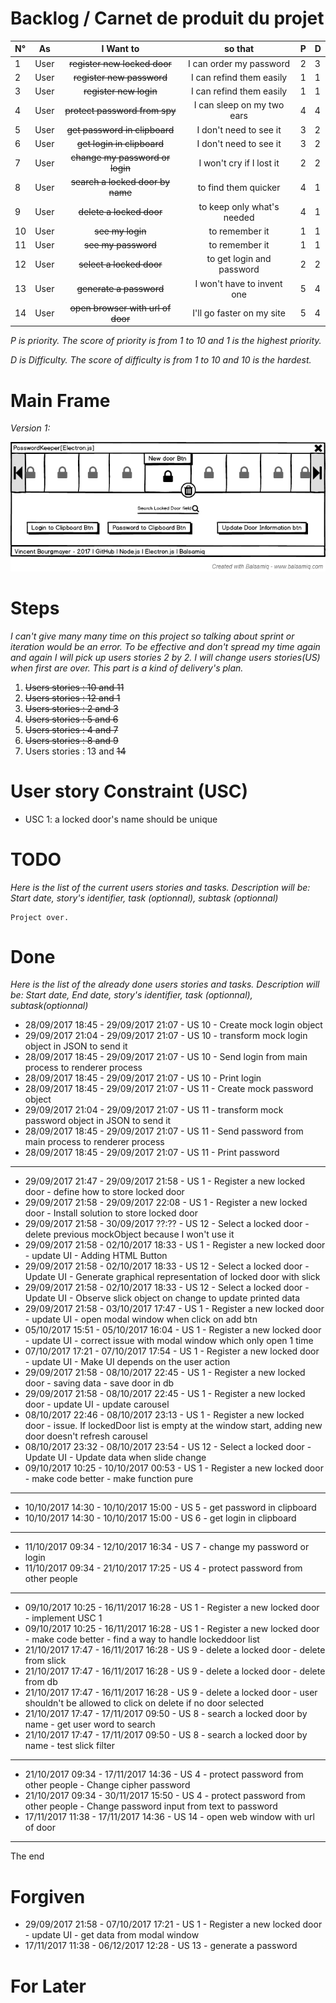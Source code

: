 # Backlog / Carnet de produit du projet


| N° |  As  |        I Want to                   | so that                    | P | D |
|:---|------|:----------------------------------:|:--------------------------:|---|---|
|  1 | User | ~~register new locked door~~       | I can order my password    | 2 | 3 |
|  2 | User | ~~register new password~~          | I can refind them easily   | 1 | 1 |
|  3 | User | ~~register new login~~             | I can refind them easily   | 1 | 1 |
|  4 | User | ~~protect password from spy~~      | I can sleep on my two ears | 4 | 4 |
|  5 | User | ~~get password in clipboard~~      | I don't need to see it     | 3 | 2 |
|  6 | User | ~~get login in clipboard~~         | I don't need to see it     | 3 | 2 |
|  7 | User | ~~change my password or login~~    | I won't cry if I lost it   | 2 | 2 |
|  8 | User | ~~search a locked door by name~~   | to find them quicker       | 4 | 1 |
|  9 | User | ~~delete a locked door~~           | to keep only what's needed | 4 | 1 |
| 10 | User | ~~see my login~~                   | to remember it             | 1 | 1 |
| 11 | User | ~~see my password~~                | to remember it             | 1 | 1 |
| 12 | User | ~~select a locked door~~           | to get login and password  | 2 | 2 |
| 13 | User | ~~generate a password~~            | I won't have to invent one | 5 | 4 |
| 14 | User | ~~open browser with url of door~~  | I'll go faster on my site  | 5 | 4 |



_P is priority. The score of priority is from 1 to 10 and 1 is the highest priority._

_D is Difficulty. The score of difficulty is from 1 to 10 and 10 is the hardest._

# Main Frame 
_Version 1:_

![alt text](https://github.com/vince-bourgmayer/electron-test/blob/master/project-management/img/mainFrame-v1.png "Just an idea")


# Steps
_I can't give many many time on this project so talking about sprint or iteration would be an error.
To be effective and don't spread my time again and again I will pick up users stories 2 by 2.
I will change users stories(US) when first are over. This part is a kind of delivery's plan._

 1. ~~Users stories : 10 and 11~~
 2. ~~Users stories : 12 and 1~~
 3. ~~Users stories : 2 and 3~~
 4. ~~Users stories : 5 and 6~~
 5. ~~Users stories : 4 and 7~~
 6. ~~Users stories : 8 and 9~~
 7. Users stories : 13 and ~~14~~


# User story Constraint (USC)
 + USC 1: a locked door's name should be unique

# TODO
_Here is the list of the current users stories and tasks.
Description will be: Start date, story's identifier, task (optionnal), subtask (optionnal)_

	Project over.

# Done
_Here is the list of the already done users stories and tasks.
Description will be: Start date, End date, story's identifier, task (optionnal), subtask(optionnal)_

 + 28/09/2017 18:45 - 29/09/2017 21:07 - US 10 - Create mock login object
 + 29/09/2017 21:04 - 29/09/2017 21:07 - US 10 - transform mock login object in JSON to send it
 + 28/09/2017 18:45 - 29/09/2017 21:07 - US 10 - Send login from main process to renderer process
 + 28/09/2017 18:45 - 29/09/2017 21:07 - US 10 - Print login
 + 28/09/2017 18:45 - 29/09/2017 21:07 - US 11 - Create mock password object
 + 29/09/2017 21:04 - 29/09/2017 21:07 - US 11 - transform mock password object in JSON to send it
 + 28/09/2017 18:45 - 29/09/2017 21:07 - US 11 - Send password from main process to renderer process
 + 28/09/2017 18:45 - 29/09/2017 21:07 - US 11 - Print password
 ---
 + 29/09/2017 21:47 - 29/09/2017 21:58 - US 1 - Register a new locked door - define how to store locked door
 + 29/09/2017 21:58 - 29/09/2017 22:08 - US 1 - Register a new locked door - Install solution to store locked door
 + 29/09/2017 21:58 - 30/09/2017 ??:?? - US 12 - Select a locked door - delete previous mockObject because I won't use it
 + 29/09/2017 21:58 - 02/10/2017 18:33 - US 1 - Register a new locked door - update UI - Adding HTML Button
 + 29/09/2017 21:58 - 02/10/2017 18:33 - US 12 - Select a locked door - Update UI - Generate graphical representation of locked door with slick
 + 29/09/2017 21:58 - 02/10/2017 18:33 - US 12 - Select a locked door - Update UI - Observe slick object on change to update printed data
 + 29/09/2017 21:58 - 03/10/2017 17:47 - US 1 - Register a new locked door - update UI - open modal window when click on add btn
 + 05/10/2017 15:51 - 05/10/2017 16:04 - US 1 - Register a new locked door - update UI - correct issue with modal window which only open 1 time
 + 07/10/2017 17:21 - 07/10/2017 17:54 - US 1 - Register a new locked door - update UI - Make UI depends on the user action
 + 29/09/2017 21:58 - 08/10/2017 22:45 - US 1 - Register a new locked door - saving data - save door in db
 + 29/09/2017 21:58 - 08/10/2017 22:45 - US 1 - Register a new locked door - update UI - update carousel
 + 08/10/2017 22:46 - 08/10/2017 23:13 - US 1 - Register a new locked door - issue. If lockedDoor list is empty at the window start, adding new door doesn't refresh carousel
 + 08/10/2017 23:32 - 08/10/2017 23:54 - US 12 - Select a locked door - Update UI - Update data when slide change
 + 09/10/2017 10:25 - 10/10/2017 00:53 - US 1 - Register a new locked door - make code better - make function pure
---
 + 10/10/2017 14:30 - 10/10/2017 15:00 - US 5 - get password in clipboard 
 + 10/10/2017 14:30 - 10/10/2017 15:00 - US 6 - get login in clipboard 
---
 + 11/10/2017 09:34 - 12/10/2017 16:34 - US 7 - change my password or login
 + 11/10/2017 09:34 - 21/10/2017 17:25 - US 4 - protect password from other people
--- 
 + 09/10/2017 10:25 - 16/11/2017 16:28 - US 1 - Register a new locked door - implement USC 1
 + 09/10/2017 10:25 - 16/11/2017 16:28 - US 1 - Register a new locked door - make code better - find a way to handle lockeddoor list
 + 21/10/2017 17:47 - 16/11/2017 16:28 - US 9 - delete a locked door - delete from slick
 + 21/10/2017 17:47 - 16/11/2017 16:28 - US 9 - delete a locked door - delete from db
 + 21/10/2017 17:47 - 16/11/2017 16:28 - US 9 - delete a locked door - user shouldn't be allowed to click on delete if no door selected
 + 21/10/2017 17:47 - 17/11/2017 09:50 - US 8 - search a locked door by name - get user word to search
 + 21/10/2017 17:47 - 17/11/2017 09:50 - US 8 - search a locked door by name - test slick filter
---
 + 21/10/2017 09:34 - 17/11/2017 14:36 - US 4 - protect password from other people - Change cipher password 
 + 21/10/2017 09:34 - 30/11/2017 15:50 - US 4 - protect password from other people - Change password input from text to password 
 + 17/11/2017 11:38 - 17/11/2017 14:36 - US 14 - open web window with url of door
 ---
 The end
 
# Forgiven
 + 29/09/2017 21:58 - 07/10/2017 17:21 - US 1 - Register a new locked door - update UI - get data from modal window
 + 17/11/2017 11:38 - 06/12/2017 12:28 - US 13 - generate a password

# For Later

